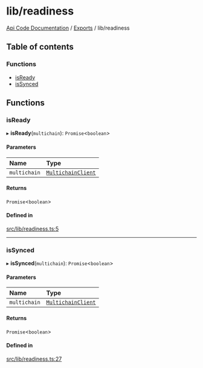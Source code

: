 # lib/readiness
[Api Code Documentation](../README.md) / [Exports](../modules.md) / lib/readiness

## Table of contents

### Functions

- [isReady](lib_readiness.md#isready)
- [isSynced](lib_readiness.md#issynced)

## Functions

### isReady

▸ **isReady**(`multichain`): `Promise`\<`boolean`\>

#### Parameters

| Name | Type |
| :------ | :------ |
| `multichain` | [`MultichainClient`](../interfaces/service_Client_h.MultichainClient.md) |

#### Returns

`Promise`\<`boolean`\>

#### Defined in

[src/lib/readiness.ts:5](https://github.com/openkfw/TruBudget/blob/c993c60c/api/src/lib/readiness.ts#L5)

___

### isSynced

▸ **isSynced**(`multichain`): `Promise`\<`boolean`\>

#### Parameters

| Name | Type |
| :------ | :------ |
| `multichain` | [`MultichainClient`](../interfaces/service_Client_h.MultichainClient.md) |

#### Returns

`Promise`\<`boolean`\>

#### Defined in

[src/lib/readiness.ts:27](https://github.com/openkfw/TruBudget/blob/c993c60c/api/src/lib/readiness.ts#L27)
